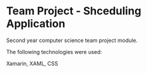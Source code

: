 # Team Project - Shceduling Application
<p> Second year computer science team project module. </p>
<p> The following technologies were used: </p>
<p> Xamarin, XAML, CSS </p> 
